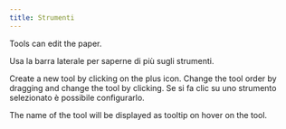 ```yaml
---
title: Strumenti
---
```


Tools can edit the paper.

Usa la barra laterale per saperne di più sugli strumenti.

Create a new tool by clicking on the plus icon. Change the tool order by dragging and change the tool by clicking.
Se si fa clic su uno strumento selezionato è possibile configurarlo.

The name of the tool will be displayed as tooltip on hover on the tool.
